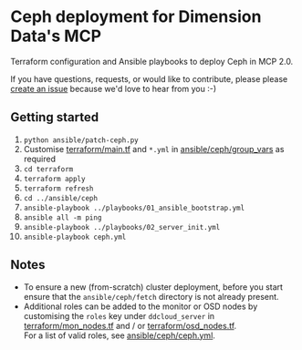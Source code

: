 # Ceph deployment for Dimension Data's MCP

Terraform configuration and Ansible playbooks to deploy Ceph in MCP 2.0.

If you have questions, requests, or would like to contribute, please please [create an issue](https://github.com/DimensionDataResearch/ceph-ddcloud/issues/new) because we'd love to hear from you :-)

## Getting started

1. `python ansible/patch-ceph.py`
2. Customise [terraform/main.tf](terraform/main.tf) and `*.yml` in [ansible/ceph/group_vars](ansible/ceph/group_vars) as required
3. `cd terraform`
4. `terraform apply`
5. `terraform refresh`
6. `cd ../ansible/ceph`
7. `ansible-playbook ../playbooks/01_ansible_bootstrap.yml`
8. `ansible all -m ping`
9. `ansible-playbook ../playbooks/02_server_init.yml`
10. `ansible-playbook ceph.yml`

## Notes

* To ensure a new (from-scratch) cluster deployment, before you start ensure that the `ansible/ceph/fetch` directory is not already present.
* Additional roles can be added to the monitor or OSD nodes by customising the `roles` key under `ddcloud_server` in [terraform/mon_nodes.tf](terraform/mon_nodes.tf) and / or [terraform/osd_nodes.tf](terraform/osd_nodes.tf).  
  For a list of valid roles, see [ansible/ceph/ceph.yml](ansible/ceph/ceph.yml).